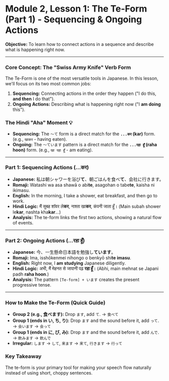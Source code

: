 # Module 2, Lesson 1: The Te-Form (Part 1) - Sequencing & Ongoing Actions

**Objective:** To learn how to connect actions in a sequence and describe what is happening right now.

---

### **Core Concept: The "Swiss Army Knife" Verb Form**

The Te-Form is one of the most versatile tools in Japanese. In this lesson, we'll focus on its two most common jobs:
1.  **Sequencing:** Connecting actions in the order they happen ("I do this, **and then** I do that").
2.  **Ongoing Actions:** Describing what is happening right now ("I **am doing** this").

### **The Hindi "Aha" Moment 💡**
-   **Sequencing:** The `〜て` form is a direct match for the **`...कर` (kar)** form. (e.g., `खाकर` - having eaten).
-   **Ongoing:** The `〜ています` pattern is a direct match for the **`...रहा हूँ` (raha hoon)** form. (e.g., `खा रहा हूँ` - am eating).

---

### **Part 1: Sequencing Actions (...कर)**



-   **Japanese:** 私は朝シャワーを浴び**て**、朝ごはんを食べ**て**、会社に行きます。
-   **Romaji:** Watashi wa asa shawā o abi**te**, asagohan o tabe**te**, kaisha ni ikimasu.
-   **English:** In the morning, I take a shower, eat breakfast, and then go to work.
-   **Hindi Logic:** मैं सुबह शॉवर ले**कर**, नाश्ता खा**कर**, कंपनी जाता हूँ। (Main subah shower le**kar**, nashta kha**kar**...)
-   **Analysis:** The te-form links the first two actions, showing a natural flow of events.

---

### **Part 2: Ongoing Actions (...रहा हूँ)**



-   **Japanese:** 今、一生懸命日本語を勉強し**ています**。
-   **Romaji:** Ima, isshōkenmei nihongo o benkyō shi**te imasu**.
-   **English:** Right now, I **am studying** Japanese diligently.
-   **Hindi Logic:** अभी, मैं मेहनत से जापानी पढ़ **रहा हूँ**। (Abhi, main mehnat se Japani padh **raha hoon**.)
-   **Analysis:** The pattern `[Te-form] + います` creates the present progressive tense.

---

### **How to Make the Te-Form (Quick Guide)**

-   **Group 2 (e.g., 食べます):** Drop `ます`, add `て`. → `食べて`
-   **Group 1 (ends in い, ち, り):** Drop `ます` and the sound before it, add `って`. → `会います` → `会って`
-   **Group 1 (ends in に, び, み):** Drop `ます` and the sound before it, add `んで`. → `飲みます` → `飲んで`
-   **Irregular:** `します` → `して`, `来ます` → `来て`, `行きます` → `行って`

### **Key Takeaway**

The te-form is your primary tool for making your speech flow naturally instead of using short, choppy sentences.